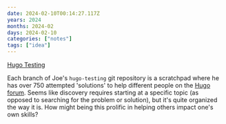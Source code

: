 ```yaml
---
date: 2024-02-10T00:14:27.117Z
years: 2024
months: 2024-02
days: 2024-02-10
categories: ["notes"]
tags: ["idea"]
---
```

[Hugo Testing](https://github.com/jmooring/hugo-testing)

Each branch of Joe's `hugo-testing` git repository is a scratchpad where he has over 750 attempted 'solutions' to help different people on the [Hugo forum](https://discourse.gohugo.io). Seems like discovery requires starting at a specific topic (as opposed to searching for the problem or solution), but it's quite organized the way it is. How might being this prolific in helping others impact one's own skills?
